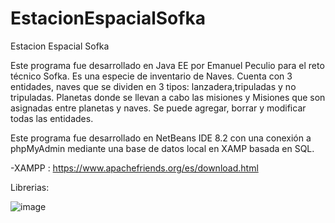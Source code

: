 # EstacionEspacialSofka
Estacion Espacial Sofka


Este programa fue desarrollado en Java EE por Emanuel Peculio para el reto técnico Sofka. Es una especie de inventario de Naves.
Cuenta con 3 entidades, naves que se dividen en 3 tipos: lanzadera,tripuladas y no tripuladas. Planetas donde se llevan a cabo las misiones y Misiones que son asignadas
entre planetas y naves. Se puede agregar, borrar y modificar todas las entidades.

Este programa fue desarrollado en NetBeans IDE 8.2 con una conexión a phpMyAdmin mediante una base de datos local en XAMP basada en SQL.

-XAMPP : https://www.apachefriends.org/es/download.html

Librerias:

![image](https://user-images.githubusercontent.com/82419333/195926288-dd82f56c-836a-458b-8fb1-756a2afc0f96.png)

